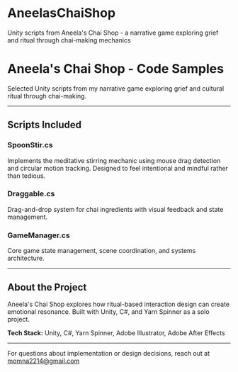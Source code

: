 # AneelasChaiShop
Unity scripts from Aneela's Chai Shop - a narrative game exploring grief and ritual through chai-making mechanics

# Aneela's Chai Shop - Code Samples

Selected Unity scripts from my narrative game exploring grief and cultural ritual through chai-making.

---

## Scripts Included

### SpoonStir.cs
Implements the meditative stirring mechanic using mouse drag detection and circular motion tracking. Designed to feel intentional and mindful rather than tedious.

### Draggable.cs  
Drag-and-drop system for chai ingredients with visual feedback and state management.

### GameManager.cs
Core game state management, scene coordination, and systems architecture.

---

## About the Project

Aneela's Chai Shop explores how ritual-based interaction design can create emotional resonance. Built with Unity, C#, and Yarn Spinner as a solo project.

**Tech Stack:** Unity, C#, Yarn Spinner, Adobe Illustrator, Adobe After Effects

---

For questions about implementation or design decisions, reach out at momna2214@gmail.com
